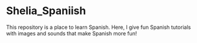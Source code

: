 # Shelia_Spaniish
This repository is a place to learn Spanish. Here, I give fun Spanish tutorials with images and sounds that make Spanish more fun!
